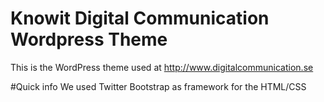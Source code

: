 Knowit Digital Communication Wordpress Theme
============================================

This is the WordPress theme used at http://www.digitalcommunication.se


#Quick info
We used Twitter Bootstrap as framework for the HTML/CSS
